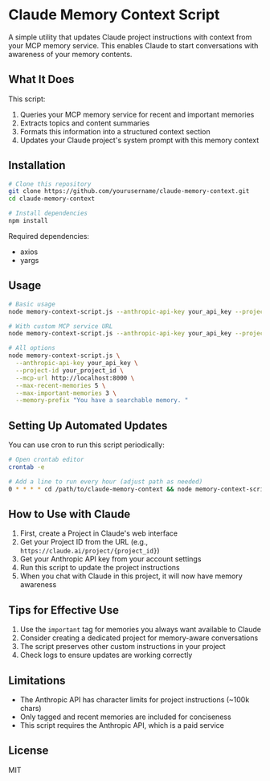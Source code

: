 # Claude Memory Context Script

A simple utility that updates Claude project instructions with context from your MCP memory service. This enables Claude to start conversations with awareness of your memory contents.

## What It Does

This script:
1. Queries your MCP memory service for recent and important memories
2. Extracts topics and content summaries
3. Formats this information into a structured context section
4. Updates your Claude project's system prompt with this memory context

## Installation

```bash
# Clone this repository
git clone https://github.com/yourusername/claude-memory-context.git
cd claude-memory-context

# Install dependencies
npm install
```

Required dependencies:
- axios
- yargs

## Usage

```bash
# Basic usage
node memory-context-script.js --anthropic-api-key your_api_key --project-id your_project_id

# With custom MCP service URL
node memory-context-script.js --anthropic-api-key your_api_key --project-id your_project_id --mcp-url http://your-mcp-service:8000

# All options
node memory-context-script.js \
  --anthropic-api-key your_api_key \
  --project-id your_project_id \
  --mcp-url http://localhost:8000 \
  --max-recent-memories 5 \
  --max-important-memories 3 \
  --memory-prefix "You have a searchable memory. "
```

## Setting Up Automated Updates

You can use cron to run this script periodically:

```bash
# Open crontab editor
crontab -e

# Add a line to run every hour (adjust path as needed)
0 * * * * cd /path/to/claude-memory-context && node memory-context-script.js --anthropic-api-key your_api_key --project-id your_project_id
```

## How to Use with Claude

1. First, create a Project in Claude's web interface
2. Get your Project ID from the URL (e.g., `https://claude.ai/project/{project_id}`)
3. Get your Anthropic API key from your account settings
4. Run this script to update the project instructions
5. When you chat with Claude in this project, it will now have memory awareness

## Tips for Effective Use

1. Use the `important` tag for memories you always want available to Claude
2. Consider creating a dedicated project for memory-aware conversations
3. The script preserves other custom instructions in your project
4. Check logs to ensure updates are working correctly

## Limitations

- The Anthropic API has character limits for project instructions (~100k chars)
- Only tagged and recent memories are included for conciseness
- This script requires the Anthropic API, which is a paid service

## License

MIT